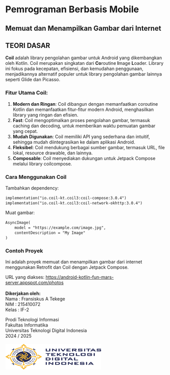 # Pemrograman Berbasis Mobile 

## Memuat dan Menampilkan Gambar dari Internet 

## TEORI DASAR  
<b>Coil</b> adalah library pengolahan gambar untuk Android yang dikembangkan oleh Kotlin. Coil merupakan singkatan dari <b>Co</b>routine <b>I</b>mage <b>L</b>oader. Library ini fokus pada kecepatan, efisiensi, dan kemudahan penggunaan, menjadikannya alternatif populer untuk library pengolahan gambar lainnya seperti Glide dan Picasso.  

### Fitur Utama Coil:  
1. <b>Modern dan Ringan</b>: Coil dibangun dengan memanfaatkan coroutine Kotlin dan memanfaatkan fitur-fitur modern Android, menghasilkan library yang ringan dan efisien.  
2. <b>Fast</b>: Coil mengoptimalkan proses pengolahan gambar, termasuk caching dan decoding, untuk memberikan waktu pemuatan gambar yang cepat.  
3. <b>Mudah Digunakan</b>: Coil memiliki API yang sederhana dan intuitif, sehingga mudah diintegrasikan ke dalam aplikasi Android.  
4. <b>Fleksibel</b>: Coil mendukung berbagai sumber gambar, termasuk URL, file lokal, resource drawable, dan lainnya.  
5. <b>Composable</b>: Coil menyediakan dukungan untuk Jetpack Compose melalui library coilcompose.  

### Cara Menggunakan Coil  
Tambahkan dependency:  
```
implementation("io.coil-kt.coil3:coil-compose:3.0.4")  
implementation("io.coil-kt.coil3:coil-network-okhttp:3.0.4")  
```   
  
Muat gambar:  
```
AsyncImage(
	model = "https://example.com/image.jpg", 
	contentDescription = "My Image"
)  
```  

### Contoh Proyek  
Ini adalah proyek memuat dan menampilkan gambar dari internet menggunakan Retrofit dan Coil dengan Jetpack Compose.  

URL yang diakses: https://android-kotlin-fun-mars-server.appspot.com/photos  
<br>
<b>Dikerjakan oleh:</b>  
Nama  : Fransiskus A Tekege  
NIM   : 215410072  
Kelas : IF-2  

Prodi Teknologi Informasi  
Fakultas Informatika  
Universitas Teknologi Digital Indonesia  
2024 / 2025  
<br>
<img src="https://github.com/Fransis96/IBD-CLOUD/blob/master/utdi321.jpg" width="300" height="80">  
